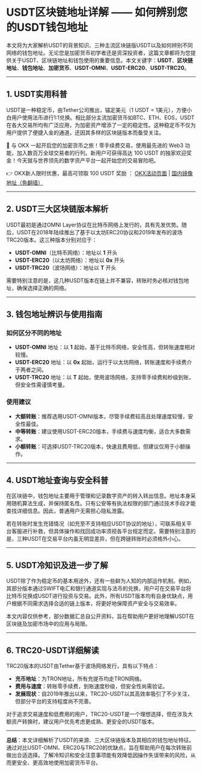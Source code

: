 # USDT区块链地址详解 —— 如何辨别您的USDT钱包地址

本文将为大家解析USDT的背景知识、三种主流区块链版USDT以及如何辨别不同网络的钱包地址。无论您是加密货币初学者还是资深投资者，这篇文章都将为您提供关于USDT、区块链地址和钱包使用的重要信息。本文关键字：**USDT**、**区块链地址**、**钱包地址**、**加密货币**、**USDT-OMNI**、**USDT-ERC20**、**USDT-TRC20**。

---

## 1. USDT实用科普

USDT是一种稳定币，由Tether公司推出，锚定美元（1 USDT = 1美元），方便小白用户使用法币进行1:1兑换。相比部分主流加密货币如BTC、ETH、EOS，USDT在各大交易所均有广泛应用，为加密资产增添了一定的稳定性。这种稳定币不仅为用户提供了便捷入金的通道，还因其多样的区块链版本而备受关注。

🚀 与 OKX 一起开启您的加密货币之旅！零手续费交易，使用最先进的 Web3 功能，加入数百万全球交易者的行列。新用户可获得高达 100 USDT 的独家欢迎奖金！今天就与世界领先的数字资产平台一起开始您的交易冒险吧。

👉 OKX新人限时优惠，最高可领取 100 USDT 奖励 ： [OKX活动页面](https://bit.ly/OKXe) | [国内镜像地址（免翻墙）](https://bit.ly/okX)

---

## 2. USDT三大区块链版本解析

USDT最初是通过OMNI Layer协议在比特币网络上发行的，具有先发优势。随后，USDT在2018年陆续推出了基于以太坊ERC20协议和2019年发布的波场TRC20版本。这三种版本分别对应于：
- **USDT-OMNI**（比特币网络）：地址以 **1** 开头
- **USDT-ERC20**（以太坊网络）：地址以 **0x** 开头
- **USDT-TRC20**（波场网络）：地址以 **T** 开头

需要特别注意的是，这几种USDT版本在链上并不兼容，转账时务必核对钱包地址，确保选择正确的网络。

---

## 3. 钱包地址辨识与使用指南

### 如何区分不同的地址
- **USDT-OMNI** 地址：以 **1** 起始，基于比特币网络，安全性高，但转账速度相对较慢。
- **USDT-ERC20** 地址：以 **0x** 起始，运行于以太坊网络，转账速度和手续费介于两者之间。
- **USDT-TRC20** 地址：以 **T** 起始，使用波场网络，支持零手续费和秒级到账，但安全性需谨慎考量。

### 使用建议
- **大额转账**：推荐选用USDT-OMNI版本，尽管手续费较高且处理速度较慢，安全性最佳。
- **中等转账**：建议使用USDT-ERC20版本，手续费与速度均衡，适合大多数需求。
- **小额转账**：可选择USDT-TRC20版本，快速且费用低，但建议仅用于小额操作。

---

## 4. USDT地址查询与安全科普

在区块链中，钱包地址主要用于管理和记录数字资产的转入转出信息。地址本身采用随机算法生成，并保持匿名性。只有公安等有执法权限的部门通过技术手段才能查找详细信息。因此，普通用户无需担心隐私泄露。

若在转账时发生充错情况（如充至不支持相应USDT协议的地址），可联系相关平台客服进行补救，但具体操作和找回成功率须视各平台规定而定。需要特别注意的是，三种USDT在交易平台内虽无明显差异，但在跨链转账时必须格外小心。

---

## 5. USDT冷知识及进一步了解

USDT除了作为稳定币的基本用途外，还有一些鲜为人知的内部运作机制。例如，其部分版本通过SWIFT电汇和银行通道实现与法币的兑换，用户可在交易平台将比特币兑换成USDT进行投资与交易。此外，所有USDT版本均有自身优缺点，用户根据不同需求选择合适的链上版本，将更好地保障资产安全与交易效率。

本文内容仅供参考，部分数据汇总自公开资料，旨在帮助用户更好地理解USDT在区块链及加密市场中的应用与局限。

---

## 6. TRC20-USDT详细解读

TRC20版本的USDT由Tether基于波场网络发行，具有以下特点：
- **充币地址**：为TRON地址，所有充提币均走TRON网络。
- **费用与速度**：转账零手续费，到账速度秒级，但安全性尚需验证。
- **发展现状**：自2019年推出以来，TRC20-USDT以其高效率吸引了不少关注，但部分平台的支持程度尚不完善。

对于追求交易速度和低费用的用户，TRC20-USDT是一个理想选择，但在涉及大额资产转换时，建议用户优先考虑更成熟、更安全的USDT版本。

---

**总结**：本文详细解析了USDT的来源、三大区块链版本及其相应的钱包地址特征。通过对比USDT-OMNI、ERC20与TRC20的优缺点，旨在帮助用户在每次转账前做出合适选择。了解冷知识和安全注意事项能有效降低因操作失误带来的风险，从而更安全、更高效地使用加密货币平台。